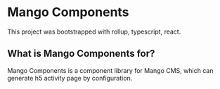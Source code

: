 # Mango Components

This project was bootstrapped with rollup, typescript, react.

## What is Mango Components for?

Mango Components is a component library for Mango CMS, which can generate h5 activity page by configuration.

